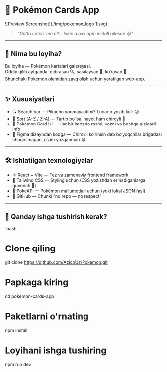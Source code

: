 # 🎴 Pokémon Cards App

![Preview Screenshot](./img/pokemon_logo 1.svg)

> *“Gotta catch 'em all... lekin avval npm install qilasan 😅”*

---

## 📖 Nima bu loyiha?
Bu loyiha — Pokémon kartalari galereyasi.  
Oddiy qilib aytganda: qidirasan 🔍, saralaysan 📑, ko‘rasan 👀.  
Shunchaki Pokémon olamidan zavq olish uchun yaratilgan web-app.  

---

## ✨ Xususiyatlari
- 🔍 Search bar — Pikachu yoqmayaptimi? Lucario yozib ko‘r 😉  
- 📑 Sort (A–Z / Z–A) — Tartib bo‘lsa, hayot ham chiroyli 🌸  
- 🎴 Pokémon Card UI — Har bir kartada rasmi, vazni va boshqa qiziqarli info  
- 🌈 Figma dizayndan kodga — Chiroyli ko‘rinsin deb bo‘yoqchilar brigadasi chaqirilmagan, o‘zim yozganman 😂  

---

## 🛠️ Ishlatilgan texnologiyalar
- ⚛️ React + Vite — Tez va zamonaviy frontend framework  
- 🎨 Tailwind CSS — Styling uchun (CSS yozishdan erinadiganlarga quvonch 🥳)  
- 🔌 PokeAPI — Pokémon ma’lumotlari uchun (yoki lokal JSON fayl)  
- 💾 GitHub — Chunki “no repo — no respect”  

---

## 🚀 Qanday ishga tushirish kerak?
`bash
# Clone qiling
git clone https://github.com/AzicoUz/Pokemon.git

# Papkaga kiring
cd pokemon-cards-app

# Paketlarni o'rnating
npm install

# Loyihani ishga tushiring
npm run dev
